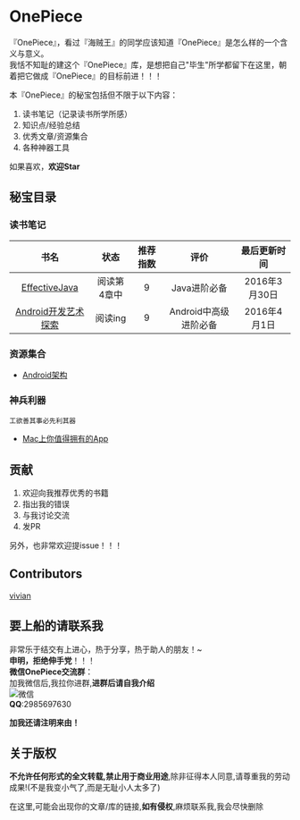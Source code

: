 # OnePiece

『OnePiece』，看过『海贼王』的同学应该知道『OnePiece』是怎么样的一个含义与意义。  
我恬不知耻的建这个『OnePiece』库，是想把自己"毕生"所学都留下在这里，朝着把它做成『OnePiece』的目标前进！！！  


本『OnePiece』的秘宝包括但不限于以下内容：  

1. 读书笔记（记录读书所学所感）  
2. 知识点/经验总结  
3. 优秀文章/资源集合  
4. 各种神器工具  


如果喜欢，**欢迎Star**  

## 秘宝目录  

### 读书笔记


|        书名     | 状态     	    |推荐指数       |	        评价  |	最后更新时间  |
| :--------------:|:-------------:|:-------------:|:-------------:| :-------------:|  
| [EffectiveJava](./ReadingNotes/EffectiveJava)  |  阅读第4章中|  9  |Java进阶必备| 2016年3月30日|  
| [Android开发艺术探索](./ReadingNotes/AndroidArt)  |  阅读ing|  9  |Android中高级进阶必备|2016年4月1日|  


### 资源集合

- [Android架构](./Collections/Android/Architecture.md)


### 神兵利器  
	工欲善其事必先利其器
- [Mac上你值得拥有的App](./Tools/macapps.md)



## 贡献

1. 欢迎向我推荐优秀的书籍   
2. 指出我的错误  
3. 与我讨论交流 
4. 发PR  

另外，也非常欢迎提issue！！！


## Contributors

[vivian](https://github.com/vivian8725118)  


## 要上船的请联系我

非常乐于结交有上进心，热于分享，热于助人的朋友！~  
**申明，拒绝伸手党**！！！  
**微信OnePiece交流群**：  
加我微信后,我拉你进群,**进群后请自我介绍**    
![微信](http://ww3.sinaimg.cn/thumbnail/98900c07gw1f2f30b7cs5j20e80e80tx.jpg)   
**QQ**:2985697630  

**加我还请注明来由！**  

## 关于版权

**不允许任何形式的全文转载,禁止用于商业用途**,除非征得本人同意,请尊重我的劳动成果!(不是我变小气了,而是无耻小人太多了)

在这里,可能会出现你的文章/库的链接,**如有侵权**,麻烦联系我,我会尽快删除  
